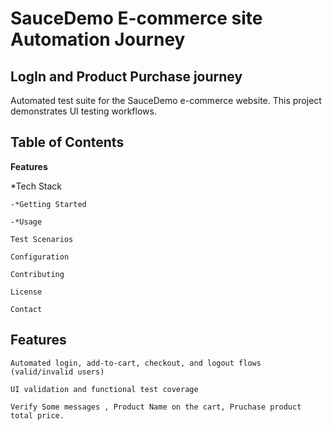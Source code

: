 # SauceDemo E-commerce site Automation Journey

## LogIn and Product Purchase journey

Automated test suite for the SauceDemo e-commerce website. This project demonstrates UI testing workflows.
## Table of Contents
**Features**

*Tech Stack

    -*Getting Started

    -*Usage

    Test Scenarios

    Configuration

    Contributing

    License

    Contact

## Features
    Automated login, add-to-cart, checkout, and logout flows (valid/invalid users)

    UI validation and functional test coverage

    Verify Some messages , Product Name on the cart, Pruchase product total price.

